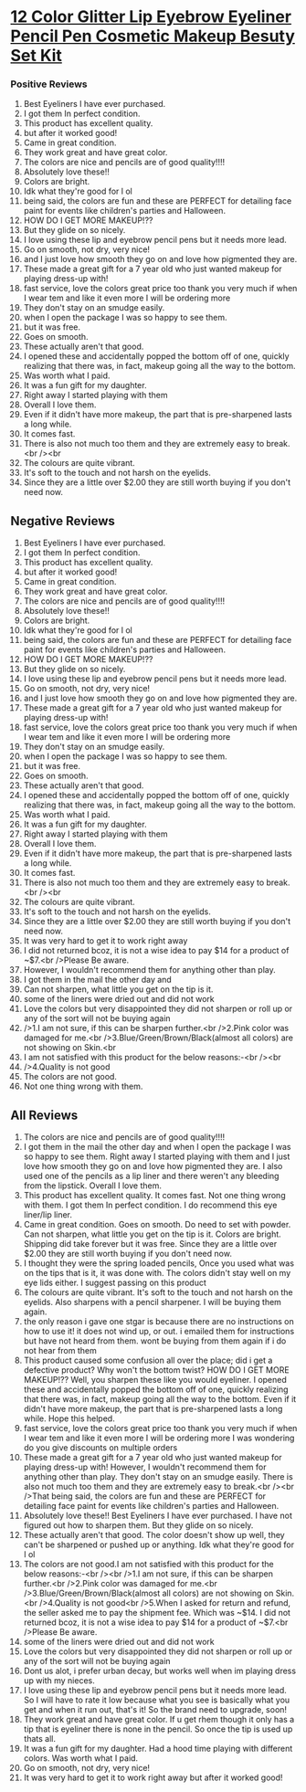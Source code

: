# [12 Color Glitter Lip Eyebrow Eyeliner Pencil Pen Cosmetic Makeup Besuty Set Kit](https://products.checkmycream.com/products/12-Color-Glitter-Lip-Eyebrow-Eyeliner-Pencil-Pen-Cosmetic-Makeup-Besuty-Set-Kit.html)

### Positive Reviews

<ol>
      <li>Best Eyeliners I have ever purchased.  </li>
      <li>I got them In perfect condition.</li>
      <li>This product has excellent quality.</li>
      <li>but after it worked good!</li>
      <li>Came in great condition.</li>
      <li>They work great and have great color.</li>
      <li>The colors are nice and pencils are of good quality!!!!</li>
      <li>Absolutely love these!!</li>
      <li>Colors are bright.</li>
      <li>Idk what they&#x27;re good for l ol</li>
      <li>being said, the colors are fun and these are PERFECT for detailing face paint for events like children&#x27;s parties and Halloween.</li>
      <li>HOW DO I GET MORE MAKEUP!??</li>
      <li>But they glide on so nicely.</li>
      <li>I love using these lip and eyebrow pencil pens but it needs more lead.</li>
      <li>Go on smooth, not dry, very nice!</li>
      <li>and I just love how smooth they go on and love how pigmented they are.</li>
      <li>These made a great gift for a 7 year old who just wanted makeup for playing dress-up with!</li>
      <li>fast service, love the colors great price too thank you very much if when I wear tem and like it even more I will be ordering more</li>
      <li>They don&#x27;t stay on an smudge easily.</li>
      <li>when I open the package I was so happy to see them.</li>
      <li>but it was free.</li>
      <li>Goes on smooth.</li>
      <li>These actually aren&#x27;t that good.</li>
      <li>I opened these and accidentally popped the bottom off of one, quickly realizing that there was, in fact, makeup going all the way to the bottom.</li>
      <li>Was worth what I paid.</li>
      <li>It was a fun gift for my daughter.  </li>
      <li>Right away I started playing with them</li>
      <li>Overall I love them.</li>
      <li>Even if it didn&#x27;t have more makeup, the part that is pre-sharpened lasts a long while.</li>
      <li>It comes fast.</li>
      <li>There is also not much too them and they are extremely easy to break.&lt;br /&gt;&lt;br</li>
      <li>The colours are quite vibrant.</li>
      <li>It&#x27;s soft to the touch and not harsh on the eyelids.</li>
      <li>Since they are a little over $2.00 they are still worth buying if you don&#x27;t need now.</li>
</ol>


<h2>Negative Reviews</h2>
<ol>
<li> Best Eyeliners I have ever purchased.  </li>
<li> I got them In perfect condition.</li>
<li> This product has excellent quality.</li>
<li> but after it worked good!</li>
<li> Came in great condition.</li>
<li> They work great and have great color.</li>
<li> The colors are nice and pencils are of good quality!!!!</li>
<li> Absolutely love these!!</li>
<li> Colors are bright.</li>
<li> Idk what they&#x27;re good for l ol</li>
<li> being said, the colors are fun and these are PERFECT for detailing face paint for events like children&#x27;s parties and Halloween.</li>
<li> HOW DO I GET MORE MAKEUP!??</li>
<li> But they glide on so nicely.</li>
<li> I love using these lip and eyebrow pencil pens but it needs more lead.</li>
<li> Go on smooth, not dry, very nice!</li>
<li> and I just love how smooth they go on and love how pigmented they are.</li>
<li> These made a great gift for a 7 year old who just wanted makeup for playing dress-up with!</li>
<li> fast service, love the colors great price too thank you very much if when I wear tem and like it even more I will be ordering more</li>
<li> They don&#x27;t stay on an smudge easily.</li>
<li> when I open the package I was so happy to see them.</li>
<li> but it was free.</li>
<li> Goes on smooth.</li>
<li> These actually aren&#x27;t that good.</li>
<li> I opened these and accidentally popped the bottom off of one, quickly realizing that there was, in fact, makeup going all the way to the bottom.</li>
<li> Was worth what I paid.</li>
<li> It was a fun gift for my daughter.  </li>
<li> Right away I started playing with them</li>
<li> Overall I love them.</li>
<li> Even if it didn&#x27;t have more makeup, the part that is pre-sharpened lasts a long while.</li>
<li> It comes fast.</li>
<li> There is also not much too them and they are extremely easy to break.&lt;br /&gt;&lt;br</li>
<li> The colours are quite vibrant.</li>
<li> It&#x27;s soft to the touch and not harsh on the eyelids.</li>
<li> Since they are a little over $2.00 they are still worth buying if you don&#x27;t need now.</li>
<li> It was very hard to get it to work right away</li>
<li> I did not returned bcoz, it is not a wise idea to pay $14 for a product of ~$7.&lt;br /&gt;Please Be aware.</li>
<li> However, I wouldn&#x27;t recommend them for anything other than play.</li>
<li> I got them in the mail the other day and</li>
<li> Can not sharpen, what little you get on the tip is it.</li>
<li> some of the liners were dried out and did not work</li>
<li> Love the colors but very disappointed they did not sharpen or roll up or any of the sort will not be buying again</li>
<li> /&gt;1.I am not sure, if this can be sharpen further.&lt;br /&gt;2.Pink color was damaged for me.&lt;br /&gt;3.Blue/Green/Brown/Black(almost all colors) are not showing on Skin.&lt;br</li>
<li> I am not satisfied with this product for the below reasons:-&lt;br /&gt;&lt;br</li>
<li> /&gt;4.Quality is not good</li>
<li> The colors are not good.</li>
<li> Not one thing wrong with them.</li>
</ol>

<h2>All Reviews</h2>

<ol>
    <li> The colors are nice and pencils are of good quality!!!!</li>
    <li> I got them in the mail the other day and when I open the package I was so happy to see them. Right away I started playing with them and I just love how smooth they go on and love how pigmented they are. I also used one of the pencils as a lip liner and there weren&#x27;t any bleeding from the lipstick. Overall I love them.</li>
    <li> This product has excellent quality. It comes fast. Not one thing wrong with them. I got them In perfect condition. I do recommend this eye liner/lip liner.</li>
    <li> Came in great condition. Goes on smooth. Do need to set with powder. Can not sharpen, what little you get on the tip is it. Colors are bright. Shipping did take forever but it was free. Since they are a little over $2.00 they are still worth buying if you don&#x27;t need now.</li>
    <li> I thought they were the spring loaded pencils, Once you used what was on the tips that is it, it was done with. The colors didn&#x27;t stay well on my eye lids either. I suggest passing on this product</li>
    <li> The colours are quite vibrant. It&#x27;s soft to the touch and not harsh on the eyelids. Also sharpens with a pencil sharpener. I will be buying them again.</li>
    <li> the only reason i gave one stgar is because there are no instructions on how to use it! it does not wind up, or out. i emailed them for instructions but have not heard from them. wont be buying from them again if i do not hear from them</li>
    <li> This product caused some confusion all over the place; did i get a defective product? Why won&#x27;t the bottom twist? HOW DO I GET MORE MAKEUP!?? Well, you sharpen these like you would eyeliner. I opened these and accidentally popped the bottom off of one, quickly realizing that there was, in fact, makeup going all the way to the bottom. Even if it didn&#x27;t have more makeup, the part that is pre-sharpened lasts a long while. Hope this helped.</li>
    <li> fast service, love the colors great price too thank you very much if when I wear tem and like it even more I will be ordering more I was wondering do you give discounts on multiple orders</li>
    <li> These made a great gift for a 7 year old who just wanted makeup for playing dress-up with! However, I wouldn&#x27;t recommend them for anything other than play. They don&#x27;t stay on an smudge easily. There is also not much too them and they are extremely easy to break.&lt;br /&gt;&lt;br /&gt;That being said, the colors are fun and these are PERFECT for detailing face paint for events like children&#x27;s parties and Halloween.</li>
    <li> Absolutely love these!! Best Eyeliners I have ever purchased.  I have not figured out how to sharpen them.  But they glide on so nicely.</li>
    <li> These actually aren&#x27;t that good. The color doesn&#x27;t show up well, they can&#x27;t be sharpened or pushed up or anything. Idk what they&#x27;re good for l ol</li>
    <li> The colors are not good.I am not satisfied with this product for the below reasons:-&lt;br /&gt;&lt;br /&gt;1.I am not sure, if this can be sharpen further.&lt;br /&gt;2.Pink color was damaged for me.&lt;br /&gt;3.Blue/Green/Brown/Black(almost all colors) are not showing on Skin.&lt;br /&gt;4.Quality is not good&lt;br /&gt;5.When I asked for return and refund, the seller asked me to pay the shipment fee. Which was ~$14. I did not returned bcoz, it is not a wise idea to pay $14 for a product of ~$7.&lt;br /&gt;Please Be aware.</li>
    <li> some of the liners were dried out and did not work</li>
    <li> Love the colors but very disappointed they did not sharpen or roll up or any of the sort will not be buying again</li>
    <li> Dont us alot, i prefer urban decay, but works well when im playing dress up with my nieces.</li>
    <li> I love using these lip and eyebrow pencil pens but it needs more lead. So I will have to rate it low because what you see is basically what you get and when it run out, that&#x27;s it! So the brand need to upgrade, soon!</li>
    <li> They work great and have great color. If u get rhem though it only has a tip that is eyeliner there is none in the pencil. So once the tip is used up thats all.</li>
    <li> It was a fun gift for my daughter.  Had a hood time playing with different colors. Was worth what I paid.</li>
    <li> Go on smooth, not dry, very nice!</li>
    <li> It was very hard to get it to work right away but after it worked good!</li>
</ol>





